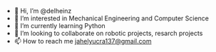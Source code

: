 - 👋 Hi, I’m @delheinz
- 👀 I’m interested in Mechanical Engineering and Computer Science
- 🌱 I’m currently learning Python
- 💞️ I’m looking to collaborate on robotic projects, resarch projects
- 📫 How to reach me jahelyucra137@gmail.com

<!---
delheinz/delheinz is a ✨ special ✨ repository because its `README.md` (this file) appears on your GitHub profile.
You can click the Preview link to take a look at your changes. 
--->
